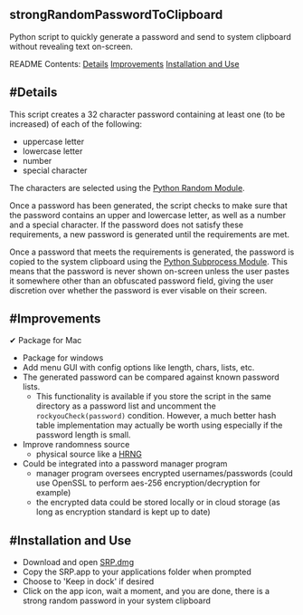 strongRandomPasswordToClipboard
---
Python script to quickly generate a password and send to system clipboard without revealing text on-screen.

README Contents:
[Details](#Details)
[Improvements](#Improvements)
[Installation and Use](#Installation-and-Use)

#Details
---
This script creates a 32 character password containing at least one (to be increased) of each of the following:
 - uppercase letter
 - lowercase letter
 - number
 - special character

The characters are selected using the [Python Random Module](https://docs.python.org/3/library/random.html).

Once a password has been generated, the script checks to make sure that the password contains an upper and lowercase letter, as well as a number and a special character. If the password does not satisfy these requirements, a new password is generated until the requirements are met.

Once a password that meets the requirements is generated, the password is copied to the system clipboard using the [Python Subprocess Module](https://docs.python.org/3/library/subprocess.html). This means that the password is never shown on-screen unless the user pastes it somewhere other than an obfuscated password field, giving the user discretion over whether the password is ever visable on their screen.

#Improvements
---
✔ Package for Mac
- Package for windows
- Add menu GUI with config options like length, chars, lists, etc.
- The generated password can be compared against known password lists.
  - This functionality is available if you store the script in the same directory as a password list and uncomment the `rockyouCheck(password)` condition. However, a much better hash table implementation may actually be worth using especially if the password length is small.
- Improve randomness source
  - physical source like a [HRNG](https://en.wikipedia.org/wiki/Hardware_random_number_generator#:~:text=In%20computing%2C%20a%20hardware%20random,by%20means%20of%20an%20algorithm.)
- Could be integrated into a password manager program
  - manager program oversees encrypted usernames/passwords (could use OpenSSL to perform aes-256 encryption/decryption for example)
  - the encrypted data could be stored locally or in cloud storage (as long as encryption standard is kept up to date)
  
#Installation and Use
---
- Download and open [SRP.dmg](dist/SRP.dmg)
- Copy the SRP.app to your applications folder when prompted
- Choose to 'Keep in dock' if desired
- Click on the app icon, wait a moment, and you are done, there is a strong random password in your system clipboard

